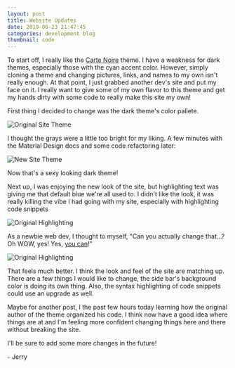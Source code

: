 ```yaml
---
layout: post
title: Website Updates
date: 2019-06-23 21:47:45
categories: development blog
thumbnail: code
---
```


To start off, I really like the [Carte Noire] theme. I have a weakness for dark themes,
especially those with the cyan accent color. However, simply cloning a theme and
changing pictures, links, and names to my own isn't really enough. At that point,
I just grabbed another dev's site and put my face on it. I really want to give some
of my own flavor to this theme and get my hands dirty with some code to really
make this site my own!

First thing I decided to change was the dark theme's color pallete.

<img src="{{ site.images }}/orig-site-theme.png" alt="Original Site Theme" >

I thought the grays were a little too bright for my liking. A few minutes with the
Material Design docs and some code refactoring later:

<img src="{{ site.images }}/new-site-theme.png" alt="New Site Theme" >

Now that's a sexy looking dark theme!

Next up, I was enjoying the new look of the site, but highlighting text was giving
me that default blue we're all used to. I didn't like the look, it was really killing
the vibe I had going with my site, especially with highlighting code snippets

<img src="{{ site.images }}/orig-highlighting.png" alt="Original Highlighting">

As a newbie web dev, I thought to myself, "Can you actually change that...? Oh WOW, yes! Yes, [you can]!"

<img src="{{ site.images }}/new-highlighting.png" alt="Original Highlighting">

That feels much better. I think the look and feel of the site are matching up.
There are a few things I would like to change, the side bar's background color is
doing its own thing. Also, the syntax highlighting of code snippets could use an
upgrade as well.

Maybe for another post, I the past few hours today learning how the original author
of the theme organized his code. I think now have a good idea where things are at
and I'm feeling more confident changing things here and there without breaking the
site.

I'll be sure to add some more changes in the future!

\- Jerry

[Carte Noire]: https://github.com/jacobtomlinson/carte-noire
[you can]: https://www.w3schools.com/howto/howto_css_text_selection.asp
